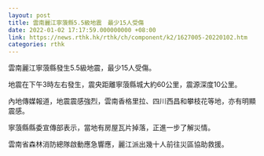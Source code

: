 ```yaml
---
layout: post
title: 雲南麗江寧蒗縣5.5級地震　最少15人受傷
date: 2022-01-02 17:17:59.000000000 +08:00
link: https://news.rthk.hk/rthk/ch/component/k2/1627005-20220102.htm
categories: rthk
---
```


雲南麗江寧蒗縣發生5.5級地震，最少15人受傷。

地震在下午3時左右發生，震央距離寧蒗縣城大約60公里，震源深度10公里。

內地傳媒報道，地震震感強烈，雲南香格里拉、四川西昌和攀枝花等地，亦有明顯震感。

寧蒗縣縣委宣傳部表示，當地有房屋瓦片掉落，正進一步了解災情。

雲南省森林消防總隊啟動應急響應，麗江派出幾十人前往災區協助救援。
